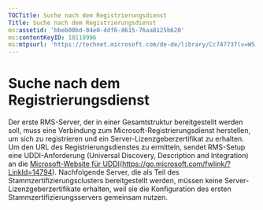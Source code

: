 ```yaml
---
TOCTitle: Suche nach dem Registrierungsdienst
Title: Suche nach dem Registrierungsdienst
ms:assetid: 'bbeb00bd-04e0-4df6-8615-76aa8125b620'
ms:contentKeyID: 18118996
ms:mtpsurl: 'https://technet.microsoft.com/de-de/library/Cc747737(v=WS.10)'
---
```


Suche nach dem Registrierungsdienst
===================================

Der erste RMS-Server, der in einer Gesamtstruktur bereitgestellt werden soll, muss eine Verbindung zum Microsoft-Registrierungsdienst herstellen, um sich zu registrieren und ein Server-Lizenzgeberzertifikat zu erhalten. Um den URL des Registrierungsdienstes zu ermitteln, sendet RMS-Setup eine UDDI-Anforderung (Universal Discovery, Description and Integration) an die [Microsoft-Website für UDDI](https://go.microsoft.com/fwlink/?linkid=14794)(https://go.microsoft.com/fwlink/?LinkId=14794). Nachfolgende Server, die als Teil des Stammzertifizierungsclusters bereitgestellt werden, müssen keine Server-Lizenzgeberzertifikate erhalten, weil sie die Konfiguration des ersten Stammzertifizierungsservers gemeinsam nutzen.